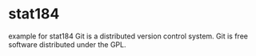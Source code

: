 # stat184
 example for stat184
Git is a distributed version control system.
Git is free software distributed under the GPL.